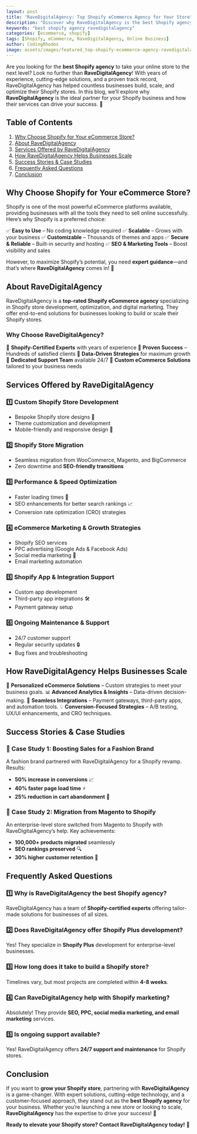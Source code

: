 ```yaml
---
layout: post
title: "RaveDigitalAgency: Top Shopify eCommerce Agency for Your Store"
description: "Discover why RaveDigitalAgency is the best Shopify agency for growing your eCommerce store with expert solutions, development, and marketing."
keywords: "best shopify agency ravedigitalagency"
categories: [ecommerce, shopify]
tags: [Shopify, eCommerce, RaveDigitalAgency, Online Business]
author: CodingRhodes
image: assets/images/featured_top-shopify-ecommerce-agency-ravedigitalagency.webp
---
```


Are you looking for the **best Shopify agency** to take your online store to the next level? Look no further than **RaveDigitalAgency**! With years of experience, cutting-edge solutions, and a proven track record, RaveDigitalAgency has helped countless businesses build, scale, and optimize their Shopify stores. In this blog, we’ll explore why **RaveDigitalAgency** is the ideal partner for your Shopify business and how their services can drive your success. 🚀

## Table of Contents
1. [Why Choose Shopify for Your eCommerce Store?](#why-choose-shopify-for-your-ecommerce-store)
2. [About RaveDigitalAgency](#about-ravedigitalagency)
3. [Services Offered by RaveDigitalAgency](#services-offered-by-ravedigitalagency)
4. [How RaveDigitalAgency Helps Businesses Scale](#how-ravedigitalagency-helps-businesses-scale)
5. [Success Stories & Case Studies](#success-stories--case-studies)
6. [Frequently Asked Questions](#frequently-asked-questions)
7. [Conclusion](#conclusion)

## Why Choose Shopify for Your eCommerce Store?

Shopify is one of the most powerful eCommerce platforms available, providing businesses with all the tools they need to sell online successfully. Here’s why Shopify is a preferred choice:

✅ **Easy to Use** – No coding knowledge required
✅ **Scalable** – Grows with your business
✅ **Customizable** – Thousands of themes and apps
✅ **Secure & Reliable** – Built-in security and hosting
✅ **SEO & Marketing Tools** – Boost visibility and sales

However, to maximize Shopify’s potential, you need **expert guidance**—and that’s where **RaveDigitalAgency** comes in! 🎯

## About RaveDigitalAgency

RaveDigitalAgency is a **top-rated Shopify eCommerce agency** specializing in Shopify store development, optimization, and digital marketing. They offer end-to-end solutions for businesses looking to build or scale their Shopify stores.

### Why Choose RaveDigitalAgency?
🔹 **Shopify-Certified Experts** with years of experience
🔹 **Proven Success** – Hundreds of satisfied clients
🔹 **Data-Driven Strategies** for maximum growth
🔹 **Dedicated Support Team** available 24/7
🔹 **Custom eCommerce Solutions** tailored to your business needs

## Services Offered by RaveDigitalAgency

### 1️⃣ Custom Shopify Store Development
- Bespoke Shopify store designs 🎨
- Theme customization and development
- Mobile-friendly and responsive design 📱

### 2️⃣ Shopify Store Migration
- Seamless migration from WooCommerce, Magento, and BigCommerce
- Zero downtime and **SEO-friendly transitions**

### 3️⃣ Performance & Speed Optimization
- Faster loading times 🚀
- SEO enhancements for better search rankings 📈
- Conversion rate optimization (CRO) strategies

### 4️⃣ eCommerce Marketing & Growth Strategies
- Shopify SEO services
- PPC advertising (Google Ads & Facebook Ads)
- Social media marketing 📲
- Email marketing automation

### 5️⃣ Shopify App & Integration Support
- Custom app development
- Third-party app integrations 🛠️
- Payment gateway setup

### 6️⃣ Ongoing Maintenance & Support
- 24/7 customer support
- Regular security updates 🔒
- Bug fixes and troubleshooting

## How RaveDigitalAgency Helps Businesses Scale

🚀 **Personalized eCommerce Solutions** – Custom strategies to meet your business goals.
📊 **Advanced Analytics & Insights** – Data-driven decision-making.
🔄 **Seamless Integrations** – Payment gateways, third-party apps, and automation tools.
💡 **Conversion-Focused Strategies** – A/B testing, UX/UI enhancements, and CRO techniques.

## Success Stories & Case Studies

### 📌 Case Study 1: Boosting Sales for a Fashion Brand

A fashion brand partnered with RaveDigitalAgency for a Shopify revamp. Results:
- **50% increase in conversions** 📈
- **40% faster page load time** ⚡
- **25% reduction in cart abandonment** 🛒

### 📌 Case Study 2: Migration from Magento to Shopify

An enterprise-level store switched from Magento to Shopify with RaveDigitalAgency’s help. Key achievements:
- **100,000+ products migrated** seamlessly
- **SEO rankings preserved** 🔍
- **30% higher customer retention** 💯

## Frequently Asked Questions

### 1️⃣ Why is RaveDigitalAgency the best Shopify agency?
RaveDigitalAgency has a team of **Shopify-certified experts** offering tailor-made solutions for businesses of all sizes.

### 2️⃣ Does RaveDigitalAgency offer Shopify Plus development?
Yes! They specialize in **Shopify Plus** development for enterprise-level businesses.

### 3️⃣ How long does it take to build a Shopify store?
Timelines vary, but most projects are completed within **4-8 weeks**.

### 4️⃣ Can RaveDigitalAgency help with Shopify marketing?
Absolutely! They provide **SEO, PPC, social media marketing, and email marketing** services.

### 5️⃣ Is ongoing support available?
Yes! RaveDigitalAgency offers **24/7 support and maintenance** for Shopify stores.

## Conclusion

If you want to **grow your Shopify store**, partnering with **RaveDigitalAgency** is a game-changer. With expert solutions, cutting-edge technology, and a customer-focused approach, they stand out as the **best Shopify agency** for your business. Whether you’re launching a new store or looking to scale, **RaveDigitalAgency** has the expertise to drive your success! 🚀

**Ready to elevate your Shopify store? Contact RaveDigitalAgency today!** 💼


